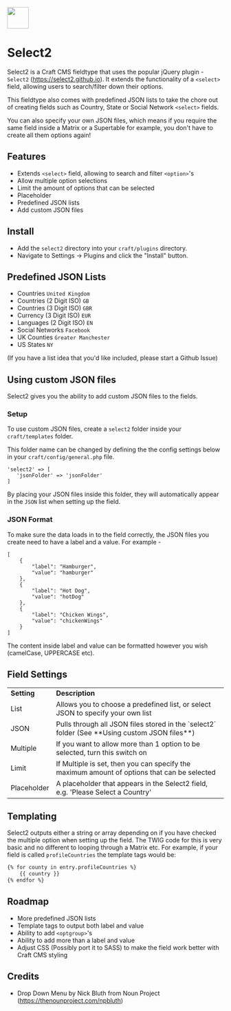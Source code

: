<img src="https://github.com/madebyshape/select2/raw/master/screenshots/icon.png" width="50">

# Select2

Select2 is a Craft CMS fieldtype that uses the popular jQuery plugin - `Select2` (https://select2.github.io). It extends the functionality of a `<select>` field, allowing users to search/filter down their options.

This fieldtype also comes with predefined JSON lists to take the chore out of creating fields such as Country, State or Social Network `<select>` fields. 

You can also specify your own JSON files, which means if you require the same field inside a Matrix or a Supertable for example, you don't have to create all them options again!

## Features

- Extends `<select>` field, allowing to search and filter `<option>`'s
- Allow multiple option selections
- Limit the amount of options that can be selected
- Placeholder
- Predefined JSON lists
- Add custom JSON files

## Install

- Add the `select2` directory into your `craft/plugins` directory.
- Navigate to Settings -> Plugins and click the "Install" button.

## Predefined JSON Lists

- Countries `United Kingdom`
- Countries (2 Digit ISO) `GB`
- Countries (3 Digit ISO) `GBR`
- Currency (3 Digit ISO) `EUR`
- Languages (2 Digit ISO) `EN`
- Social Networks `Facebook`
- UK Counties `Greater Manchester`
- US States `NY`

(If you have a list idea that you'd like included, please start a Github Issue)

## Using custom JSON files

Select2 gives you the ability to add custom JSON files to the fields. 

### Setup

To use custom JSON files, create a `select2` folder inside your `craft/templates` folder. 

This folder name can be changed by defining the the config settings below in your `craft/config/general.php` file.

```
'select2' => [
   'jsonFolder' => 'jsonFolder'
]
```
   
By placing your JSON files inside this folder, they will automatically appear in the `JSON` list when setting up the field.

### JSON Format

To make sure the data loads in to the field correctly, the JSON files you create need to have a label and a value. For example -

```
[
    {
        "label": "Hamburger",
        "value": "hamburger"
    },
    {
        "label": "Hot Dog",
        "value": "hotDog"
    },
    {
        "label": "Chicken Wings",
        "value": "chickenWings"
    }
]
```

The content inside label and value can be formatted however you wish (camelCase, UPPERCASE etc).


## Field Settings

<table>
	<tr>
		<td><strong>Setting</strong></td>
		<td><strong>Description</strong></td>
	</tr>
	<tr>
		<td>List</td>
		<td>Allows you to choose a predefined list, or select JSON to specify your own list</td>
	</tr>
	<tr>
		<td>JSON</td>
		<td>Pulls through all JSON files stored in the `select2` folder (See **Using custom JSON files**)</td>
	</tr>
	<tr>
		<td>Multiple</td>
		<td>If you want to allow more than 1 option to be selected, turn this switch on</td>
	</tr>
	<tr>
		<td>Limit</td>
		<td>If Multiple is set, then you can specify the maximum amount of options that can be selected</td>
	</tr>
	<tr>
		<td>Placeholder</td>
		<td>A placeholder that appears in the Select2 field, e.g. 'Please Select a Country'</td>
	</tr>
</table>

## Templating

Select2 outputs either a string or array depending on if you have checked the multiple option when setting up the field. The TWIG code for this is very basic and no different to looping through a Matrix etc. For example, if your field is called `profileCountries` the template tags would be:

```HTML
{% for county in entry.profileCountries %}
	{{ country }}
{% endfor %}
```

## Roadmap

- More predefined JSON lists
- Template tags to output both label and value
- Ability to add `<optgroup>`'s
- Ability to add more than a label and value
- Adjust CSS (Possibly port it to SASS) to make the field work better with Craft CMS styling

## Credits

- Drop Down Menu by Nick Bluth from Noun Project (https://thenounproject.com/npbluth)
